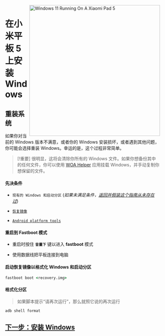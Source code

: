 <img align="right" src="https://raw.githubusercontent.com/erdilS/Port-Windows-11-Xiaomi-Pad-5/main/nabu.png" width="425" alt="Windows 11 Running On A Xiaomi Pad 5">


# 在小米平板 5 上安装 Windows

## 重装系统
如果你对当前的 Windows 版本不满意，或者你的 Windows 安装损坏，或者遇到其他问题，你可能会选择重装 Windows。幸运的是，这个过程非常简单。

> [!重要]
> 很明显，这将会清除你所有的 Windows 文件。如果你想备份其中的任何文件，你可以使用 [WOA Helper](https://github.com/erdilS/Port-Windows-11-Xiaomi-Pad-5/releases/download/dualboot/woahelper.apk) 应用挂载 Windows，并手动复制你想保留的文件。

#### 先决条件

- ```现有的 Windows 和启动分区``` (*如果未满足条件，[返回并假装这个指南从未存在过](/guide/Simplified%20Chinese/1-partition-cn.md)*)

- [```恢复镜像```](https://github.com/ArKT-7/twrp_device_xiaomi_nabu/releases/tag/mod-win)

- [```Android platform tools```](https://developer.android.com/studio/releases/platform-tools)

#### 重启到 Fastboot 模式
- 重启时按住 **`音量下`** 键以进入 **fastboot** 模式

- 使用数据线把平板连接到电脑

#### 启动恢复镜像以格式化 Windows 和启动分区

```cmd
fastboot boot <recovery.img>
```

#### 格式化分区
> 如果脚本提示“请再次运行”，那么就照它说的再次运行
```cmd
adb shell format
```
## [下一步：安装 Windows](/guide/Simplified%20Chinese/3-install-cn.md#进入-MSC-(大容量存储)-模式)
